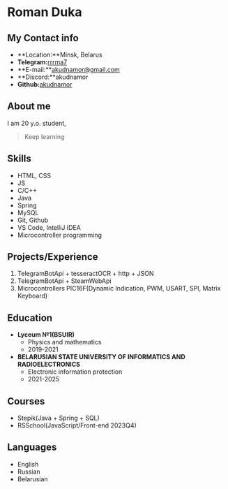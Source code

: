 # Roman Duka
## My Contact info
* **Location:**Minsk, Belarus
* **Telegram:**[rrrma7](https://t.me/rrrma7)
* **E-mail:**akudnamor@gmail.com
* **Discord:**akudnamor
* **Github:**[akudnamor](https://github.com/akudnamor)
## About me
I am 20 y.o. student, 
> Keep learning
## Skills
* HTML, CSS
* JS
* C/C++
* Java
* Spring
* MySQL
* Git, Github
* VS Code, IntelliJ IDEA
* Microcontroller programming
## Projects/Experience
1. TelegramBotApi + tesseractOCR + http + JSON
2. TelegramBotApi + SteamWebApi
3. Microcontrollers PIC16F(Dynamic Indication, PWM, USART, SPI, Matrix Keyboard)
## Education
- **Lyceum №1(BSUIR)**
    - Physics and mathematics
    - 2019-2021
- **BELARUSIAN STATE UNIVERSITY OF INFORMATICS AND RADIOELECTRONICS**
    - Electronic information protection
    - 2021-2025
## Courses
* Stepik(Java + Spring + SQL)
* RSSchool(JavaScript/Front-end 2023Q4)
## Languages
* English
* Russian
* Belarusian